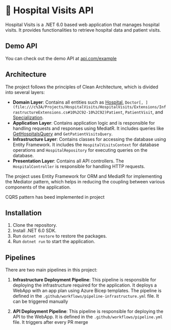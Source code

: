 # :hospital: Hospital Visits API

Hospital Visits is a .NET 6.0 based web application that manages hospital visits. It provides functionalities to retrieve hospital data and patient visits.

## Demo API

You can check out the demo API at [api.com/example](http://api.com/example)

## Architecture

The project follows the principles of Clean Architecture, which is divided into several layers:

- **Domain Layer**: Contains all entities such as [Hospital](file:///c%3A/Projects/HospitalVisits/Infrastructure/Database/HospitalVisitsContext.cs#13%2C22-13%2C22), `Doctor[, ](file:///c%3A/Projects/HospitalVisits/HospitalVisits/Extensions/InfrastructureExtensions.cs#10%2C92-10%2C92)Patient`, `PatientVisit`, and [Specialization](file:///c%3A/Projects/HospitalVisits/Infrastructure/Database/HospitalVisitsContext.cs#12%2C22-12%2C22).
- **Application Layer**: Contains application logic and is responsible for handling requests and responses using MediatR. It includes queries like [GetHospitalsQuery](file:///c%3A/Projects/HospitalVisits/HospitalVisits/Controllers/HospitalController.cs#31%2C51-31%2C51) and `GetPatientVisitsQuery`.
- **Infrastructure Layer**: Contains classes for accessing the database using Entity Framework. It includes the `HospitalVisitsContext` for database operations and `HospitalRepository` for executing queries on the database.
- **Presentation Layer**: Contains all API controllers. The `HospitalController` is responsible for handling HTTP requests.

The project uses Entity Framework for ORM and MediatR for implementing the Mediator pattern, which helps in reducing the coupling between various components of the application.

CQRS pattern has beed implemented in project

## Installation

1. Clone the repository.
2. Install .NET 6.0 SDK.
3. Run `dotnet restore` to restore the packages.
4. Run `dotnet run` to start the application.

## Pipelines

There are two main pipelines in this project:

1. **Infrastructure Deployment Pipeline**: This pipeline is responsible for deploying the infrastructure required for the application. It deploys a WebApp with an app plan using Azure Bicep templates. The pipeline is defined in the `.github/workflows/pipeline-infrastructure.yml` file. It can be triggered manually

2. **API Deployment Pipeline**: This pipeline is responsible for deploying the API to the WebApp. It is defined in the `.github/workflows/pipeline.yml` file. It triggers after every PR merge
